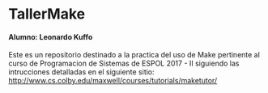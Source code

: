 # TallerMake

#### Alumno: Leonardo Kuffo

Este es un repositorio destinado a la practica del uso de Make pertinente al curso de Programacion de Sistemas de ESPOL 2017 - II siguiendo las intrucciones detalladas en el siguiente sitio: http://www.cs.colby.edu/maxwell/courses/tutorials/maketutor/


